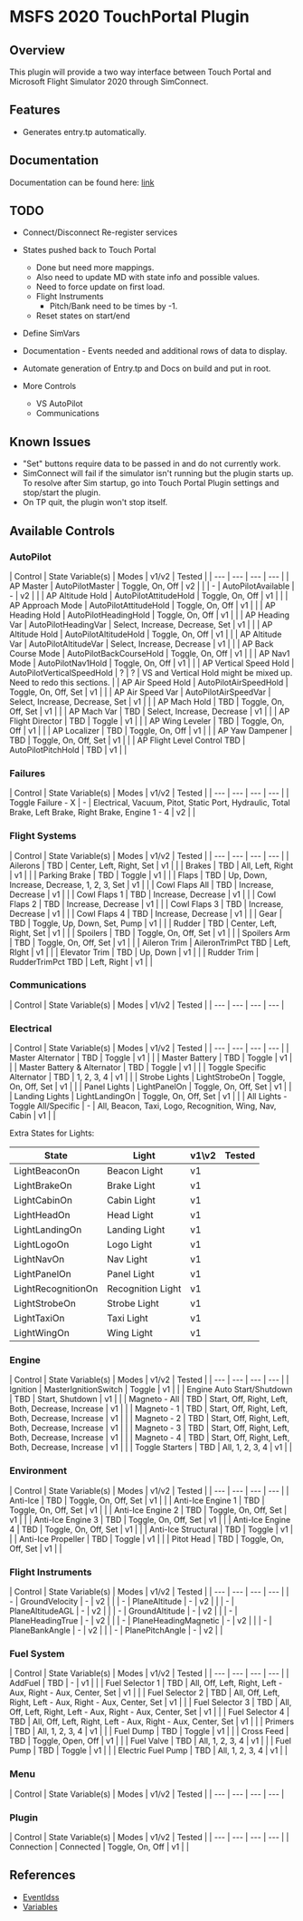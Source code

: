 # MSFS 2020 TouchPortal Plugin

## Overview
This plugin will provide a two way interface between Touch Portal and Microsoft Flight Simulator 2020 through SimConnect. 

## Features
* Generates entry.tp automatically. 

## Documentation
Documentation can be found here: [link](DOCUMENTATION.MD)

## TODO

* Connect/Disconnect Re-register services
* States pushed back to Touch Portal
  * Done but need more mappings.
  * Also need to update MD with state info and possible values. 
  * Need to force update on first load.
  * Flight Instruments
    * Pitch/Bank need to be times by -1.
  * Reset states on start/end
* Define SimVars
* Documentation - Events needed and additional rows of data to display. 
* Automate generation of Entry.tp and Docs on build and put in root. 

* More Controls
  * VS AutoPilot
  * Communications

## Known Issues

* "Set" buttons require data to be passed in and do not currently work. 
* SimConnect will fail if the simulator isn't running but the plugin starts up. 
To resolve after Sim startup, go into Touch Portal Plugin settings and stop/start the plugin.
* On TP quit, the plugin won't stop itself.

## Available Controls

### AutoPilot

| Control | State Variable(s) | Modes | v1/v2 | Tested |
| --- | --- | --- | --- |
| AP Master | AutoPilotMaster | Toggle, On, Off | v2 | |
| - | AutoPilotAvailable | - | v2 | |
| AP Altitude Hold | AutoPilotAttitudeHold | Toggle, On, Off | v1 | |
| AP Approach Mode | AutoPilotAttitudeHold | Toggle, On, Off | v1 | |
| AP Heading Hold | AutoPilotHeadingHold | Toggle, On, Off | v1 | |
| AP Heading Var | AutoPilotHeadingVar | Select, Increase, Decrease, Set | v1 | |
| AP Altitude Hold | AutoPilotAltitudeHold | Toggle, On, Off | v1 | |
| AP Altitude Var | AutoPilotAltitudeVar | Select, Increase, Decrease | v1 | |
| AP Back Course Mode | AutoPilotBackCourseHold |  Toggle, On, Off | v1 | |
| AP Nav1 Mode | AutoPilotNav1Hold | Toggle, On, Off | v1 | |
| AP Vertical Speed Hold | AutoPilotVerticalSpeedHold | ? | ? | VS and Vertical Hold might be mixed up. Need to redo this sections. |
| AP Air Speed Hold | AutoPilotAirSpeedHold | Toggle, On, Off, Set | v1 | |
| AP Air Speed Var | AutoPilotAirSpeedVar | Select, Increase, Decrease, Set | v1 | |
| AP Mach Hold | TBD | Toggle, On, Off, Set | v1 | |
| AP Mach Var | TBD | Select, Increase, Decrease | v1 | |
| AP Flight Director | TBD | Toggle | v1 | |
| AP Wing Leveler | TBD | Toggle, On, Off | v1 | |
| AP Localizer | TBD | Toggle, On, Off | v1 | |
| AP Yaw Dampener | TBD | Toggle, On, Off, Set | v1 | |
| AP Flight Level Control TBD | AutoPilotPitchHold | TBD | v1 | |

### Failures

| Control | State Variable(s) | Modes | v1/v2 | Tested |
| --- | --- | --- | --- |
| Toggle Failure - X | - | Electrical, Vacuum, Pitot, Static Port, Hydraulic, Total Brake, Left Brake, Right Brake, Engine 1 - 4 | v2 | |

### Flight Systems

| Control | State Variable(s) | Modes | v1/v2 | Tested |
| --- | --- | --- | --- |
| Ailerons | TBD | Center, Left, Right, Set | v1 | | 
| Brakes | TBD | All, Left, Right | v1 | |
| Parking Brake | TBD | Toggle | v1 | |
| Flaps | TBD | Up, Down, Increase, Decrease, 1, 2, 3, Set | v1 | |
| Cowl Flaps All | TBD | Increase, Decrease | v1 | |
| Cowl Flaps 1 | TBD | Increase, Decrease | v1 | |
| Cowl Flaps 2 | TBD | Increase, Decrease | v1 | |
| Cowl Flaps 3 | TBD | Increase, Decrease | v1 | |
| Cowl Flaps 4 | TBD | Increase, Decrease | v1 | |
| Gear | TBD | Toggle, Up, Down, Set, Pump | v1 | |
| Rudder | TBD | Center, Left, Right, Set | v1 | |
| Spoilers | TBD | Toggle, On, Off, Set | v1 | |
| Spoilers Arm | TBD | Toggle, On, Off, Set | v1 | |
| Aileron Trim | AileronTrimPct TBD | Left, RIght | v1 | |
| Elevator Trim | TBD | Up, Down | v1 | |
| Rudder Trim | RudderTrimPct TBD | Left, Right | v1 | |

### Communications

| Control | State Variable(s) | Modes | v1/v2 | Tested |
| --- | --- | --- | --- |

### Electrical

| Control | State Variable(s) | Modes | v1/v2 | Tested |
| --- | --- | --- | --- |
| Master Alternator | TBD | Toggle | v1 | |
| Master Battery | TBD | Toggle | v1 | |
| Master Battery & Alternator | TBD | Toggle | v1 | |
| Toggle Specific Alternator | TBD | 1, 2, 3, 4 | v1 | |
| Strobe Lights | LightStrobeOn | Toggle, On, Off, Set | v1 | |
| Panel Lights | LightPanelOn | Toggle, On, Off, Set | v1 | |
| Landing Lights | LightLandingOn | Toggle, On, Off, Set | v1 | |
| All Lights - Toggle All/Specific | - | All, Beacon, Taxi, Logo, Recognition, Wing, Nav, Cabin | v1 | |

Extra States for Lights:

| State | Light | v1\v2 | Tested |
| --- | --- | --- | --- |
| LightBeaconOn | Beacon Light | v1 | |
| LightBrakeOn | Brake Light | v1 | |
| LightCabinOn | Cabin Light | v1 | |
| LightHeadOn | Head Light | v1 | |
| LightLandingOn | Landing Light | v1 | |
| LightLogoOn | Logo Light | v1 | |
| LightNavOn | Nav Light | v1 | |
| LightPanelOn | Panel Light | v1 | |
| LightRecognitionOn | Recognition Light | v1 | |
| LightStrobeOn | Strobe Light | v1 | |
| LightTaxiOn | Taxi Light | v1 | |
| LightWingOn | Wing Light | v1 | |

### Engine

| Control | State Variable(s) | Modes | v1/v2 | Tested |
| --- | --- | --- | --- |
| Ignition | MasterIgnitionSwitch | Toggle | v1 | |
| Engine Auto Start/Shutdown | TBD | Start, Shutdown | v1 | |
| Magneto - All | TBD | Start, Off, Right, Left, Both, Decrease, Increase | v1 | |
| Magneto - 1 | TBD | Start, Off, Right, Left, Both, Decrease, Increase | v1 | |
| Magneto - 2 | TBD | Start, Off, Right, Left, Both, Decrease, Increase | v1 | |
| Magneto - 3 | TBD | Start, Off, Right, Left, Both, Decrease, Increase | v1 | |
| Magneto - 4 | TBD | Start, Off, Right, Left, Both, Decrease, Increase | v1 | |
| Toggle Starters | TBD | All, 1, 2, 3, 4 | v1 | |

### Environment

| Control | State Variable(s) | Modes | v1/v2 | Tested |
| --- | --- | --- | --- |
| Anti-Ice | TBD | Toggle, On, Off, Set | v1 | |
| Anti-Ice Engine 1 | TBD | Toggle, On, Off, Set | v1 | |
| Anti-Ice Engine 2 | TBD | Toggle, On, Off, Set | v1 | |
| Anti-Ice Engine 3 | TBD | Toggle, On, Off, Set | v1 | |
| Anti-Ice Engine 4 | TBD | Toggle, On, Off, Set | v1 | |
| Anti-Ice Structural | TBD | Toggle | v1 | |
| Anti-Ice Propeller | TBD | Toggle | v1 | |
| Pitot Head | TBD | Toggle, On, Off, Set | v1 | |

### Flight Instruments

| Control | State Variable(s) | Modes | v1/v2 | Tested |
| --- | --- | --- | --- |
| - | GroundVelocity | - | v2 | |
| - | PlaneAltitude | - | v2 | |
| - | PlaneAltitudeAGL | - | v2 | |
| - | GroundAltitude | - | v2 | |
| - | PlaneHeadingTrue | - | v2 | |
| - | PlaneHeadingMagnetic | - | v2 | |
| - | PlaneBankAngle | - | v2 | |
| - | PlanePitchAngle | - | v2 | |

### Fuel System

| Control | State Variable(s) | Modes | v1/v2 | Tested |
| --- | --- | --- | --- |
| AddFuel | TBD | - | v1 | |
| Fuel Selector 1 | TBD | All, Off, Left, Right, Left - Aux, Right - Aux, Center, Set | v1 | |
| Fuel Selector 2 | TBD | All, Off, Left, Right, Left - Aux, Right - Aux, Center, Set | v1 | |
| Fuel Selector 3 | TBD | All, Off, Left, Right, Left - Aux, Right - Aux, Center, Set | v1 | |
| Fuel Selector 4 | TBD | All, Off, Left, Right, Left - Aux, Right - Aux, Center, Set | v1 | |
| Primers | TBD | All, 1, 2, 3, 4 | v1 | |
| Fuel Dump | TBD | Toggle | v1 | |
| Cross Feed | TBD | Toggle, Open, Off | v1 | |
| Fuel Valve | TBD | All, 1, 2, 3, 4 | v1 | |
| Fuel Pump | TBD | Toggle | v1 | |
| Electric Fuel Pump | TBD | All, 1, 2, 3, 4 | v1 | |

### Menu

| Control | State Variable(s) | Modes | v1/v2 | Tested |
| --- | --- | --- | --- |

### Plugin

| Control | State Variable(s) | Modes | v1/v2 | Tested |
| --- | --- | --- | --- |
| Connection | Connected | Toggle, On, Off | v1 | |

## References

* [EventIdss](https://docs.microsoft.com/en-us/previous-versions/microsoft-esp/cc526980(v=msdn.10))
* [Variables](https://docs.microsoft.com/en-us/previous-versions/microsoft-esp/cc526981(v=msdn.10))


